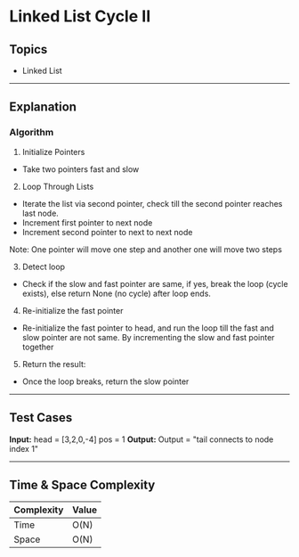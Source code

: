 # Linked List Cycle II

## Topics
- Linked List

---

## Explanation

### Algorithm

1. Initialize Pointers
- Take two pointers fast and slow

2. Loop Through Lists

- Iterate the list via second pointer, check till the second pointer reaches last node.
- Increment first pointer to next node
- Increment second pointer to next to next node

Note: One pointer will move one step and another one will move two steps

3. Detect loop
- Check if the slow and fast pointer are same, if yes, break the loop (cycle exists), else return None (no cycle) after loop ends.

4. Re-initialize the fast pointer
- Re-initialize the fast pointer to head, and run the loop till the fast and slow pointer are not same. By incrementing the slow and fast pointer together

5. Return the result:
- Once the loop breaks, return the slow pointer

---

## Test Cases

**Input:**
head = [3,2,0,-4]
pos = 1
**Output:**
Output = "tail connects to node index 1"

--- 

## Time & Space Complexity

| Complexity | Value |
|------------|-------|
| Time       | O(N)  |
| Space      | O(N)  |
